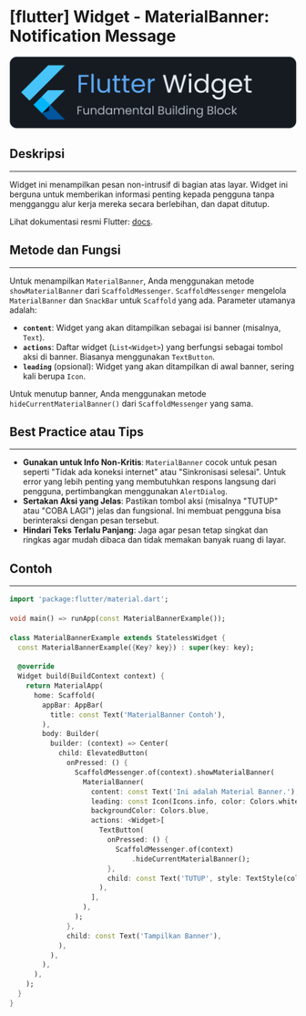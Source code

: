 # [flutter] Widget - MaterialBanner: Notification Message

![widget](https://raw.githubusercontent.com/oujisan/OuVault/main/img/flutter-widget.png)

## Deskripsi
---
Widget ini menampilkan pesan non-intrusif di bagian atas layar. Widget ini berguna untuk memberikan informasi penting kepada pengguna tanpa mengganggu alur kerja mereka secara berlebihan, dan dapat ditutup.

Lihat dokumentasi resmi Flutter:
 [docs](https://api.flutter.dev/flutter/material/MaterialBanner-class.html).

## Metode dan Fungsi
---
Untuk menampilkan `MaterialBanner`, Anda menggunakan metode `showMaterialBanner` dari `ScaffoldMessenger`. `ScaffoldMessenger` mengelola `MaterialBanner` dan `SnackBar` untuk `Scaffold` yang ada. Parameter utamanya adalah:
* **`content`**: Widget yang akan ditampilkan sebagai isi banner (misalnya, `Text`).
* **`actions`**: Daftar widget (`List<Widget>`) yang berfungsi sebagai tombol aksi di banner. Biasanya menggunakan `TextButton`.
* **`leading`** (opsional): Widget yang akan ditampilkan di awal banner, sering kali berupa `Icon`.

Untuk menutup banner, Anda menggunakan metode `hideCurrentMaterialBanner()` dari `ScaffoldMessenger` yang sama.

## Best Practice atau Tips
---
* **Gunakan untuk Info Non-Kritis**: `MaterialBanner` cocok untuk pesan seperti "Tidak ada koneksi internet" atau "Sinkronisasi selesai". Untuk error yang lebih penting yang membutuhkan respons langsung dari pengguna, pertimbangkan menggunakan `AlertDialog`.
* **Sertakan Aksi yang Jelas**: Pastikan tombol aksi (misalnya "TUTUP" atau "COBA LAGI") jelas dan fungsional. Ini membuat pengguna bisa berinteraksi dengan pesan tersebut.
* **Hindari Teks Terlalu Panjang**: Jaga agar pesan tetap singkat dan ringkas agar mudah dibaca dan tidak memakan banyak ruang di layar.

## Contoh
---
```dart
import 'package:flutter/material.dart';

void main() => runApp(const MaterialBannerExample());

class MaterialBannerExample extends StatelessWidget {
  const MaterialBannerExample({Key? key}) : super(key: key);

  @override
  Widget build(BuildContext context) {
    return MaterialApp(
      home: Scaffold(
        appBar: AppBar(
          title: const Text('MaterialBanner Contoh'),
        ),
        body: Builder(
          builder: (context) => Center(
            child: ElevatedButton(
              onPressed: () {
                ScaffoldMessenger.of(context).showMaterialBanner(
                  MaterialBanner(
                    content: const Text('Ini adalah Material Banner.'),
                    leading: const Icon(Icons.info, color: Colors.white),
                    backgroundColor: Colors.blue,
                    actions: <Widget>[
                      TextButton(
                        onPressed: () {
                          ScaffoldMessenger.of(context)
                              .hideCurrentMaterialBanner();
                        },
                        child: const Text('TUTUP', style: TextStyle(color: Colors.white)),
                      ),
                    ],
                  ),
                );
              },
              child: const Text('Tampilkan Banner'),
            ),
          ),
        ),
      ),
    );
  }
}